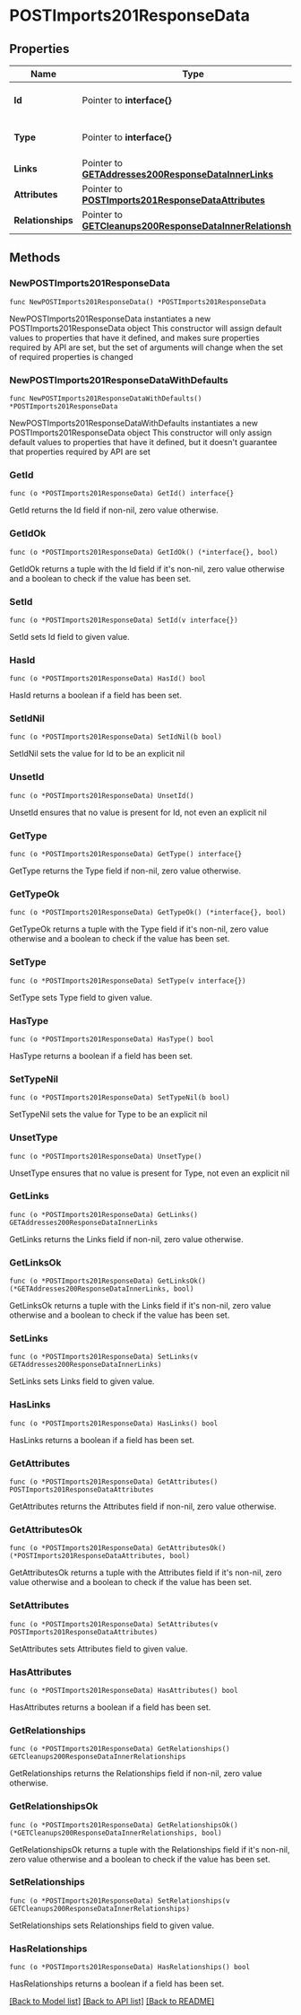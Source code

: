 # POSTImports201ResponseData

## Properties

Name | Type | Description | Notes
------------ | ------------- | ------------- | -------------
**Id** | Pointer to **interface{}** | The resource&#39;s id | [optional] 
**Type** | Pointer to **interface{}** | The resource&#39;s type | [optional] 
**Links** | Pointer to [**GETAddresses200ResponseDataInnerLinks**](GETAddresses200ResponseDataInnerLinks.md) |  | [optional] 
**Attributes** | Pointer to [**POSTImports201ResponseDataAttributes**](POSTImports201ResponseDataAttributes.md) |  | [optional] 
**Relationships** | Pointer to [**GETCleanups200ResponseDataInnerRelationships**](GETCleanups200ResponseDataInnerRelationships.md) |  | [optional] 

## Methods

### NewPOSTImports201ResponseData

`func NewPOSTImports201ResponseData() *POSTImports201ResponseData`

NewPOSTImports201ResponseData instantiates a new POSTImports201ResponseData object
This constructor will assign default values to properties that have it defined,
and makes sure properties required by API are set, but the set of arguments
will change when the set of required properties is changed

### NewPOSTImports201ResponseDataWithDefaults

`func NewPOSTImports201ResponseDataWithDefaults() *POSTImports201ResponseData`

NewPOSTImports201ResponseDataWithDefaults instantiates a new POSTImports201ResponseData object
This constructor will only assign default values to properties that have it defined,
but it doesn't guarantee that properties required by API are set

### GetId

`func (o *POSTImports201ResponseData) GetId() interface{}`

GetId returns the Id field if non-nil, zero value otherwise.

### GetIdOk

`func (o *POSTImports201ResponseData) GetIdOk() (*interface{}, bool)`

GetIdOk returns a tuple with the Id field if it's non-nil, zero value otherwise
and a boolean to check if the value has been set.

### SetId

`func (o *POSTImports201ResponseData) SetId(v interface{})`

SetId sets Id field to given value.

### HasId

`func (o *POSTImports201ResponseData) HasId() bool`

HasId returns a boolean if a field has been set.

### SetIdNil

`func (o *POSTImports201ResponseData) SetIdNil(b bool)`

 SetIdNil sets the value for Id to be an explicit nil

### UnsetId
`func (o *POSTImports201ResponseData) UnsetId()`

UnsetId ensures that no value is present for Id, not even an explicit nil
### GetType

`func (o *POSTImports201ResponseData) GetType() interface{}`

GetType returns the Type field if non-nil, zero value otherwise.

### GetTypeOk

`func (o *POSTImports201ResponseData) GetTypeOk() (*interface{}, bool)`

GetTypeOk returns a tuple with the Type field if it's non-nil, zero value otherwise
and a boolean to check if the value has been set.

### SetType

`func (o *POSTImports201ResponseData) SetType(v interface{})`

SetType sets Type field to given value.

### HasType

`func (o *POSTImports201ResponseData) HasType() bool`

HasType returns a boolean if a field has been set.

### SetTypeNil

`func (o *POSTImports201ResponseData) SetTypeNil(b bool)`

 SetTypeNil sets the value for Type to be an explicit nil

### UnsetType
`func (o *POSTImports201ResponseData) UnsetType()`

UnsetType ensures that no value is present for Type, not even an explicit nil
### GetLinks

`func (o *POSTImports201ResponseData) GetLinks() GETAddresses200ResponseDataInnerLinks`

GetLinks returns the Links field if non-nil, zero value otherwise.

### GetLinksOk

`func (o *POSTImports201ResponseData) GetLinksOk() (*GETAddresses200ResponseDataInnerLinks, bool)`

GetLinksOk returns a tuple with the Links field if it's non-nil, zero value otherwise
and a boolean to check if the value has been set.

### SetLinks

`func (o *POSTImports201ResponseData) SetLinks(v GETAddresses200ResponseDataInnerLinks)`

SetLinks sets Links field to given value.

### HasLinks

`func (o *POSTImports201ResponseData) HasLinks() bool`

HasLinks returns a boolean if a field has been set.

### GetAttributes

`func (o *POSTImports201ResponseData) GetAttributes() POSTImports201ResponseDataAttributes`

GetAttributes returns the Attributes field if non-nil, zero value otherwise.

### GetAttributesOk

`func (o *POSTImports201ResponseData) GetAttributesOk() (*POSTImports201ResponseDataAttributes, bool)`

GetAttributesOk returns a tuple with the Attributes field if it's non-nil, zero value otherwise
and a boolean to check if the value has been set.

### SetAttributes

`func (o *POSTImports201ResponseData) SetAttributes(v POSTImports201ResponseDataAttributes)`

SetAttributes sets Attributes field to given value.

### HasAttributes

`func (o *POSTImports201ResponseData) HasAttributes() bool`

HasAttributes returns a boolean if a field has been set.

### GetRelationships

`func (o *POSTImports201ResponseData) GetRelationships() GETCleanups200ResponseDataInnerRelationships`

GetRelationships returns the Relationships field if non-nil, zero value otherwise.

### GetRelationshipsOk

`func (o *POSTImports201ResponseData) GetRelationshipsOk() (*GETCleanups200ResponseDataInnerRelationships, bool)`

GetRelationshipsOk returns a tuple with the Relationships field if it's non-nil, zero value otherwise
and a boolean to check if the value has been set.

### SetRelationships

`func (o *POSTImports201ResponseData) SetRelationships(v GETCleanups200ResponseDataInnerRelationships)`

SetRelationships sets Relationships field to given value.

### HasRelationships

`func (o *POSTImports201ResponseData) HasRelationships() bool`

HasRelationships returns a boolean if a field has been set.


[[Back to Model list]](../README.md#documentation-for-models) [[Back to API list]](../README.md#documentation-for-api-endpoints) [[Back to README]](../README.md)


